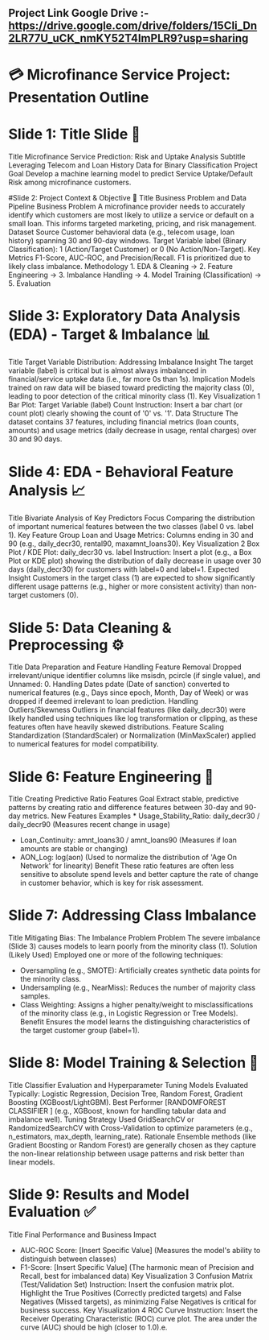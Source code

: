 ## Project Link  Google Drive  :- https://drive.google.com/drive/folders/15CIi_Dn2LR77U_uCK_nmKY52T4ImPLR9?usp=sharing




# 💳 Microfinance Service Project: Presentation Outline
#
# Slide 1: Title Slide 🎯
Title	Microfinance Service Prediction: Risk and Uptake Analysis
Subtitle	Leveraging Telecom and Loan History Data for Binary Classification
Project Goal	Develop a machine learning model to predict Service Uptake/Default Risk among microfinance customers.

#Slide 2: Project Context & Objective 🧠
Title	Business Problem and Data Pipeline
Business Problem	A microfinance provider needs to accurately identify which customers are most likely to utilize a service or default on a small loan. This informs targeted marketing, pricing, and risk management.
Dataset Source	Customer behavioral data (e.g., telecom usage, loan history) spanning 30 and 90-day windows.
Target Variable	label (Binary Classification): 1 (Action/Target Customer) or 0 (No Action/Non-Target).
Key Metrics	F1-Score, AUC-ROC, and Precision/Recall. F1 is prioritized due to likely class imbalance.
Methodology	1. EDA & Cleaning → 2. Feature Engineering → 3. Imbalance Handling → 4. Model Training (Classification) → 5. Evaluation

# Slide 3: Exploratory Data Analysis (EDA) - Target & Imbalance 📊
Title	Target Variable Distribution: Addressing Imbalance
Insight	The target variable (label) is critical but is almost always imbalanced in financial/service uptake data (i.e., far more 0s than 1s).
Implication	Models trained on raw data will be biased toward predicting the majority class (0), leading to poor detection of the critical minority class (1).
Key Visualization 1	Bar Plot: Target Variable (label) Count
Instruction: Insert a bar chart (or count plot) clearly showing the count of '0' vs. '1'.
Data Structure	The dataset contains 37 features, including financial metrics (loan counts, amounts) and usage metrics (daily decrease in usage, rental charges) over 30 and 90 days.

#  Slide 4: EDA - Behavioral Feature Analysis 📈
Title	Bivariate Analysis of Key Predictors
Focus	Comparing the distribution of important numerical features between the two classes (label 0 vs. label 1).
Key Feature Group	Loan and Usage Metrics: Columns ending in 30 and 90 (e.g., daily_decr30, rental90, maxamnt_loans30).
Key Visualization 2	Box Plot / KDE Plot: daily_decr30 vs. label
Instruction: Insert a plot (e.g., a Box Plot or KDE plot) showing the distribution of daily decrease in usage over 30 days (daily_decr30) for customers with label=0 and label=1.
Expected Insight	Customers in the target class (1) are expected to show significantly different usage patterns (e.g., higher or more consistent activity) than non-target customers (0).

# Slide 5: Data Cleaning & Preprocessing ⚙️
Title	Data Preparation and Feature Handling
Feature Removal	Dropped irrelevant/unique identifier columns like msisdn, pcircle (if single value), and Unnamed: 0.
Handling Dates	pdate (Date of sanction) converted to numerical features (e.g., Days since epoch, Month, Day of Week) or was dropped if deemed irrelevant to loan prediction.
Handling Outliers/Skewness	Outliers in financial features (like daily_decr30) were likely handled using techniques like log transformation or clipping, as these features often have heavily skewed distributions.
Feature Scaling	Standardization (StandardScaler) or Normalization (MinMaxScaler) applied to numerical features for model compatibility.

# Slide 6: Feature Engineering 🧪
Title	Creating Predictive Ratio Features
Goal	Extract stable, predictive patterns by creating ratio and difference features between 30-day and 90-day metrics.
New Features Examples	* Usage\_Stability\_Ratio: daily_decr30 / daily_decr90 (Measures recent change in usage)
* Loan\_Continuity: amnt_loans30 / amnt_loans90 (Measures if loan amounts are stable or changing)
* AON\_Log: log(aon) (Used to normalize the distribution of 'Age On Network' for linearity)
Benefit	These ratio features are often less sensitive to absolute spend levels and better capture the rate of change in customer behavior, which is key for risk assessment.

# Slide 7: Addressing Class Imbalance
Title	Mitigating Bias: The Imbalance Problem
Problem	The severe imbalance (Slide 3) causes models to learn poorly from the minority class (1).
Solution (Likely Used)	Employed one or more of the following techniques:
* Oversampling (e.g., SMOTE): Artificially creates synthetic data points for the minority class.
* Undersampling (e.g., NearMiss): Reduces the number of majority class samples.
* Class Weighting: Assigns a higher penalty/weight to misclassifications of the minority class (e.g., in Logistic Regression or Tree Models).
Benefit	Ensures the model learns the distinguishing characteristics of the target customer group (label=1).

# Slide 8: Model Training & Selection 🤖
Title	Classifier Evaluation and Hyperparameter Tuning
Models Evaluated	Typically: Logistic Regression, Decision Tree, Random Forest, Gradient Boosting (XGBoost/LightGBM).
Best Performer	[RANDOMFOREST CLASSIFIER ] (e.g., XGBoost, known for handling tabular data and imbalance well).
Tuning Strategy	Used GridSearchCV or RandomizedSearchCV with Cross-Validation to optimize parameters (e.g., n_estimators, max_depth, learning_rate).
Rationale	Ensemble methods (like Gradient Boosting or Random Forest) are generally chosen as they capture the non-linear relationship between usage patterns and risk better than linear models.

# Slide 9: Results and Model Evaluation ✅
Title	Final Performance and Business Impact
* AUC-ROC Score: [Insert Specific Value] (Measures the model's ability to distinguish between classes)
* F1-Score: [Insert Specific Value] (The harmonic mean of Precision and Recall, best for imbalanced data)
Key Visualization 3	Confusion Matrix (Test/Validation Set)
Instruction: Insert the confusion matrix plot. Highlight the True Positives (Correctly predicted targets) and False Negatives (Missed targets), as minimizing False Negatives is critical for business success.
Key Visualization 4	ROC Curve
Instruction: Insert the Receiver Operating Characteristic (ROC) curve plot. The area under the curve (AUC) should be high (closer to 1.0).e.

